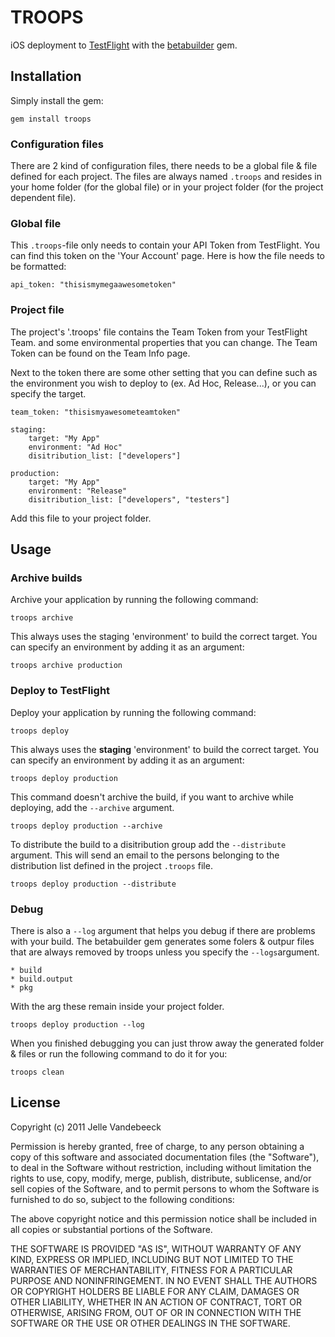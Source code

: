 # TROOPS

iOS deployment to [TestFlight](http://testflightapp.com) with the [betabuilder](http://rubygems.org/gems/betabuilder) gem.

## Installation

Simply install the gem:

    gem install troops

### Configuration files

There are 2 kind of configuration files, there needs to be a global file & file defined for each project. The files are always named `.troops` and resides in your home folder (for the global file) or in your project folder (for the project dependent file).

### Global file

This `.troops`-file only needs to contain your API Token from TestFlight. You can find this token on the 'Your Account' page. Here is how the file needs to be formatted:

    api_token: "thisismymegaawesometoken"

### Project file

The project's '.troops' file contains the Team Token from your TestFlight Team. and some environmental properties that you can change. The Team Token can be found on the Team Info page.

Next to the token there are some other setting that you can define such as the environment you wish to deploy to (ex. Ad Hoc, Release...), or you can specify the target.

    team_token: "thisismyawesometeamtoken"
    
    staging:
        target: "My App"
        environment: "Ad Hoc"
        disitribution_list: ["developers"]
    
    production:
        target: "My App"
        environment: "Release"
        disitribution_list: ["developers", "testers"]

Add this file to your project folder.

## Usage

### Archive builds

Archive your application by running the following command:
    
    troops archive

This always uses the staging 'environment' to build the correct target. You can specify an environment by adding it as an argument:

    troops archive production

### Deploy to TestFlight

Deploy your application by running the following command:
    
    troops deploy

This always uses the **staging** 'environment' to build the correct target. You can specify an environment by adding it as an argument:

    troops deploy production

This command doesn't archive the build, if you want to archive while deploying, add the `--archive` argument.

    troops deploy production --archive

To distribute the build to a disitribution group add the `--distribute` argument. This will send an email to the persons belonging to the distribution list defined in the project `.troops` file.

    troops deploy production --distribute

### Debug

There is also a `--log` argument that helps you debug if there are problems with your build. The betabuilder gem generates some folers & outpur files that are always removed by troops unless you specify the `--logs`argument. 

    * build
    * build.output
    * pkg

With the arg these remain inside your project folder.

    troops deploy production --log

When you finished debugging you can just throw away the generated folder & files or run the following command to do it for you:

    troops clean
    
## License

Copyright (c) 2011 Jelle Vandebeeck

Permission is hereby granted, free of charge, to any person obtaining
a copy of this software and associated documentation files (the
"Software"), to deal in the Software without restriction, including
without limitation the rights to use, copy, modify, merge, publish,
distribute, sublicense, and/or sell copies of the Software, and to
permit persons to whom the Software is furnished to do so, subject to
the following conditions:

The above copyright notice and this permission notice shall be
included in all copies or substantial portions of the Software.

THE SOFTWARE IS PROVIDED "AS IS", WITHOUT WARRANTY OF ANY KIND,
EXPRESS OR IMPLIED, INCLUDING BUT NOT LIMITED TO THE WARRANTIES OF
MERCHANTABILITY, FITNESS FOR A PARTICULAR PURPOSE AND
NONINFRINGEMENT. IN NO EVENT SHALL THE AUTHORS OR COPYRIGHT HOLDERS BE
LIABLE FOR ANY CLAIM, DAMAGES OR OTHER LIABILITY, WHETHER IN AN ACTION
OF CONTRACT, TORT OR OTHERWISE, ARISING FROM, OUT OF OR IN CONNECTION
WITH THE SOFTWARE OR THE USE OR OTHER DEALINGS IN THE SOFTWARE.
